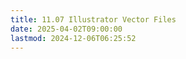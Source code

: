 ```yaml
---
title: 11.07 Illustrator Vector Files
date: 2025-04-02T09:00:00
lastmod: 2024-12-06T06:25:52
---
```

